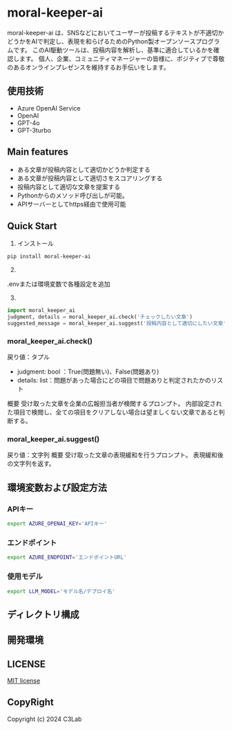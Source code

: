 # moral-keeper-ai

moral-keeper-ai は、SNSなどにおいてユーザーが投稿するテキストが不適切かどうかをAIで判定し、表現を和らげるためのPython製オープンソースプログラムです。
このAI駆動ツールは、投稿内容を解析し、基準に適合しているかを確認します。
個人、企業、コミュニティマネージャーの皆様に、ポジティブで尊敬のあるオンラインプレゼンスを維持するお手伝いをします。

## 使用技術

- Azure OpenAI Service
- OpenAI
- GPT-4o
- GPT-3turbo

## Main features

- ある文章が投稿内容として適切かどうか判定する
- ある文章が投稿内容として適切さをスコアリングする
- 投稿内容として適切な文章を提案する
- Pythonからのメソッド呼び出しが可能。
- APIサーバーとしてhttps経由で使用可能

## Quick Start

1. インストール

```sh
pip install moral-keeper-ai
```

2. 

.envまたは環境変数で各種設定を追加

3. 

```python
import moral_keeper_ai
judgment, details = moral_keeper_ai.check('チェックしたい文章')
suggested_message = moral_keeper_ai.suggest('投稿内容として適切にしたい文章')
```

### moral_keeper_ai.check()

戻り値：タプル

- judgment: bool ：True(問題無い)、False(問題あり)
- details: list：問題があった場合にどの項目で問題ありと判定されたかのリスト

概要
受け取った文章を企業の広報担当者が検閲するプロンプト。
内部設定された項目で検閲し、全ての項目をクリアしない場合は望ましくない文章であると判断する。

### moral_keeper_ai.suggest()

戻り値：文字列
概要
受け取った文章の表現緩和を行うプロンプト。
表現緩和後の文字列を返す。

## 環境変数および設定方法

### APIキー

```bash
export AZURE_OPENAI_KEY='APIキー'
```

### エンドポイント

```bash
export AZURE_ENDPOINT='エンドポイントURL'
```

### 使用モデル

```bash
export LLM_MODEL='モデル名/デプロイ名'
```

## ディレクトリ構成

## 開発環境

## LICENSE

[MIT license](https://github.com/c-3lab/moral-keeper-ai#MIT-1-ov-file)

## CopyRight

Copyright (c) 2024 C3Lab

